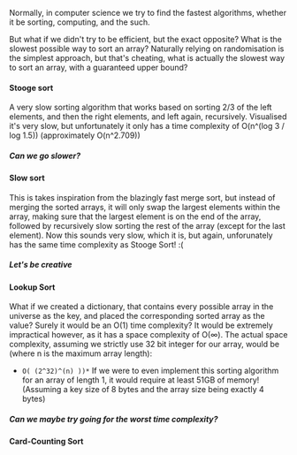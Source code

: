 Normally, in computer science we try to find the fastest algorithms, whether it be sorting, computing, and the such.

But what if we didn't try to be efficient, but the exact opposite? What is the slowest possible way to sort an array?
Naturally relying on randomisation is the simplest approach, but that's cheating, what is actually the slowest way to sort an array, with a guaranteed upper bound?

#### Stooge sort
A very slow sorting algorithm that works based on sorting 2/3 of the left elements, and then the right elements, and left again, recursively.
Visualised it's very slow, but unfortunately it only has a time complexity of O(n^(log 3 / log 1.5)) (approximately O(n^2.709))

##### Can we go slower?

#### Slow sort
This is takes inspiration from the blazingly fast merge sort, but instead of merging the sorted arrays, it will only swap the largest elements within the array, 
making sure that the largest element is on the end of the array, followed by recursively slow sorting the rest of the array (except for the last element). 
Now this sounds very slow, which it is, but again, unforunately has the same time complexity as Stooge Sort! :(

##### Let's be creative

#### Lookup Sort
What if we created a dictionary, that contains every possible array in the universe as the key, and placed the corresponding sorted array as the value? Surely it would be an O(1) time complexity?
It would be extremely impractical however, as it has a space complexity of O(∞). 
The actual space complexity, assuming we strictly use 32 bit integer for our array, would be (where n is the maximum array length):
* `O( (2^32)^(n) ))*`
If we were to even implement this sorting algorithm for an array of length 1, it would require at least 51GB of memory! (Assuming a key size of 8 bytes and the array size being exactly 4 bytes)

##### Can we maybe try going for the worst time complexity?

#### Card-Counting Sort

